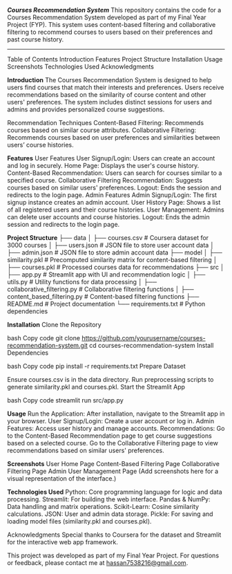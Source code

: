 ***Courses Recommendation System***
This repository contains the code for a Courses Recommendation System developed as part of my Final Year Project (FYP). This system uses content-based filtering and collaborative filtering to recommend courses to users based on their preferences and past course history.

----------------------------------------------------------------------------------------------------------------------------------------------------------------------

Table of Contents
Introduction
Features
Project Structure
Installation
Usage
Screenshots
Technologies Used
Acknowledgments


**Introduction**
The Courses Recommendation System is designed to help users find courses that match their interests and preferences. Users receive recommendations based on the similarity of course content and other users' preferences. The system includes distinct sessions for users and admins and provides personalized course suggestions.

Recommendation Techniques
Content-Based Filtering: Recommends courses based on similar course attributes.
Collaborative Filtering: Recommends courses based on user preferences and similarities between users’ course histories.

**Features**
User Features
User Signup/Login: Users can create an account and log in securely.
Home Page: Displays the user's course history.
Content-Based Recommendation: Users can search for courses similar to a specified course.
Collaborative Filtering Recommendation: Suggests courses based on similar users' preferences.
Logout: Ends the session and redirects to the login page.
Admin Features
Admin Signup/Login: The first signup instance creates an admin account.
User History Page: Shows a list of all registered users and their course histories.
User Management: Admins can delete user accounts and course histories.
Logout: Ends the admin session and redirects to the login page.

**Project Structure**
├── data
│   ├── courses.csv              # Coursera dataset for 3000 courses
│   ├── users.json               # JSON file to store user account data
│   ├── admin.json               # JSON file to store admin account data
├── model
│   ├── similarity.pkl           # Precomputed similarity matrix for content-based filtering
│   ├── courses.pkl              # Processed courses data for recommendations
├── src
│   ├── app.py                   # Streamlit app with UI and recommendation logic
│   ├── utils.py                 # Utility functions for data processing
│   ├── collaborative_filtering.py # Collaborative filtering functions
│   ├── content_based_filtering.py # Content-based filtering functions
├── README.md                    # Project documentation
└── requirements.txt             # Python dependencies

**Installation**
Clone the Repository

bash
Copy code
git clone https://github.com/yourusername/courses-recommendation-system.git
cd courses-recommendation-system
Install Dependencies

bash
Copy code
pip install -r requirements.txt
Prepare Dataset

Ensure courses.csv is in the data directory.
Run preprocessing scripts to generate similarity.pkl and courses.pkl.
Start the Streamlit App

bash
Copy code
streamlit run src/app.py


**Usage**
Run the Application: After installation, navigate to the Streamlit app in your browser.
User Signup/Login: Create a user account or log in.
Admin Features: Access user history and manage accounts.
Recommendations:
Go to the Content-Based Recommendation page to get course suggestions based on a selected course.
Go to the Collaborative Filtering page to view recommendations based on similar users' preferences.

**Screenshots**
User Home Page
Content-Based Filtering Page
Collaborative Filtering Page
Admin User Management Page
(Add screenshots here for a visual representation of the interface.)

**Technologies Used**
Python: Core programming language for logic and data processing.
Streamlit: For building the web interface.
Pandas & NumPy: Data handling and matrix operations.
Scikit-Learn: Cosine similarity calculations.
JSON: User and admin data storage.
Pickle: For saving and loading model files (similarity.pkl and courses.pkl).


Acknowledgments
Special thanks to Coursera for the dataset and Streamlit for the interactive web app framework.

This project was developed as part of my Final Year Project. For questions or feedback, please contact me at hassan7538216@gmail.com.
